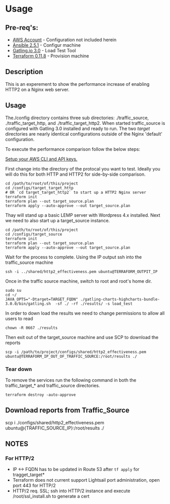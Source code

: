 # Usage

## Pre-req's:
 - [AWS Account](http://aws.amazon.com/) - Configuration not included herein
 - [Ansible 2.5.1](https://www.ansible.com/) - Configur machine
 - [Gatling.io 3.0](https://gatling.io/) - Load Test Tool
 - [Terraform 0.11.8](https://www.terraform.io/) - Provision machine

## Description

This is an experement to show the performance increase of enabling HTTP2 on a Nginx web server.

## Usage

The./config directory contains three sub directories: ./traffic_source, ./traffic_target_http, and ./traffic_target_http2. When started traffic_source is configured with Gatling 3.0 installed and ready to run. The two *_target_* directories are nearly identical configurations outside of the Nginx 'default' configuration.

To execute the performance comparison follow the below steps:

[Setup your AWS CLI and API keys.](https://www.terraform.io/docs/providers/aws/)



First change into the directory of the protocal you want to test. Ideally you will do this for both HTTP and HTTP2 for  side-by-side comparison.

    cd /path/to/root/of/this/project    
    cd /configs/target_target_http 
    # OR `cd target_target_http2` to start up a HTTP2 Nginx server
    terraform init
    terraform plan --out target_source.plan
    terraform apply --auto-approve --out target_source.plan

Thay will stand up a basic LEMP server with Wordpress 4.x installed. Next we need to also start up a target_source instance.

    cd /path/to/root/of/this/project    
    cd /configs/target_source
    terraform init
    terraform plan --out target_source.plan
    terraform apply --auto-approve --out target_source.plan

Wait for the process to complete. Using the IP output ssh into the traffic_source machine

    ssh -i ../shared/http2_effectiveness.pem ubuntu@TERRAFORM_OUTPIT_IP

Once in the traffic source machine, switch to root and root's home dir.

    sudo su
    cd ~/
    JAVA_OPTS="-Dtarget=TARGET_FQDN" ./gatling-charts-highcharts-bundle-3.0.0/bin/gatling.sh  -sf ./ -rf ./results/ -s load_test

In order to down load the results we need to change permissions to allow all users to read

    chown -R 0667 ./results

Then exit out of the target_source machine and use SCP to download the reports

    scp -i /path/to/project/configs/shared/http2_effectiveness.pem ubuntu@TERRAFORM_IP_OUT_OF_TRAFFIC_SOURCE:/root/results ./

### Tear down

To remove the services run the following command in both the traffic_target_* and traffic_source directories.

    terraform destroy -auto-approve

## Download reports from Traffic_Source
scp i ./configs/shared/http2_effectiveness.pem ubuntu@{TRAFFIC_SOURCE_IP}:/root/results ./

## NOTES
### For HTTP/2
 - IP <-> FQDN has to be updated in Route 53 after `tf apply` for tragget_target*
 - Terraform does not current support Lightsail port administration, open port 443 for HTTP/2
 - HTTP/2 req. SSL; ssh into HTTP/2 instance and execute /root/ssl_install.sh to generate a cert
